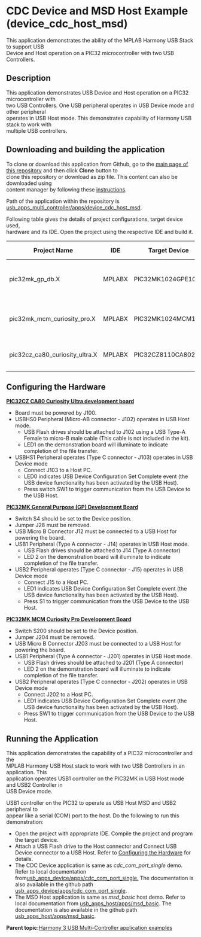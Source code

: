 # CDC Device and MSD Host Example \(device\_cdc\_host\_msd\)

This application demonstrates the ability of the MPLAB Harmony USB Stack to support USB<br /> Device and Host operation on a PIC32 microcontroller with two USB Controllers.

## **Description**

This application demonstrates USB Device and Host operation on a PIC32 microcontroller with<br /> two USB Controllers. One USB peripheral operates in USB Device mode and other peripheral<br /> operates in USB Host mode. This demonstrates capability of Harmony USB stack to work with<br /> multiple USB controllers.

## **Downloading and building the application**

To clone or download this application from Github, go to the [main page of this repository](https://github.com/Microchip-MPLAB-Harmony/usb_apps_multi_controller) and then click **Clone** button to<br /> clone this repository or download as zip file. This content can also be downloaded using<br /> content manager by following these [instructions](https://github.com/Microchip-MPLAB-Harmony/contentmanager/wiki).

Path of the application within the repository is [usb\_apps\_multi\_controller/apps/device\_cdc\_host\_msd](https://github.com/Microchip-MPLAB-Harmony/usb_apps_multi_controller/tree/master/apps/device_cdc_host_msd).

Following table gives the details of project configurations, target device used,<br /> hardware and its IDE. Open the project using the respective IDE and build it.

|Project Name|IDE|Target Device|Hardware / Configuration|
|------------|---|-------------|------------------------|
|pic32mk\_gp\_db.X|MPLABX|PIC32MK1024GPE100|PIC32MK General Purpose \(GP\) Development Board|
|pic32mk\_mcm\_curiosity\_pro.X|MPLABX|PIC32MK1024MCM100|PIC32MK MCM Curiosity Pro Development Board|
|pic32cz\_ca80\_curiosity\_ultra.X|MPLABX|PIC32CZ8110CA80208|PIC32CZ Curiosity Development Board|

## **Configuring the Hardware**

**[PIC32CZ CA80 Curiosity Ultra development board](https://www.microchip.com/en-us/development-tool/ea61x20a)**

-   Board must be powered by J100.
-   USBHS0 Peripheral \(Micro-AB connector - J102\) operates in USB Host mode.
    -   USB Flash drives should be attached to J102 using a USB Type-A Female to micro-B male cable \(This cable is not included in the kit\).
    -   LED1 on the demonstration board will illuminate to indicate completion of the file transfer.
-   USBHS1 Peripheral operates \(Type C connector - J103\) operates in USB Device mode
    -   Connect J103 to a Host PC.
    -   LED0 indicates USB Device Configuration Set Complete event \(the USB device functionality has been activated by the USB Host\).
    -   Press switch SW1 to trigger communication from the USB Device to the USB Host.

**[PIC32MK General Purpose \(GP\) Development Board](https://www.microchip.com/developmenttools/ProductDetails/dm320106)**

-   Switch S4 should be set to the Device position.
-   Jumper J28 must be removed.
-   USB Micro B Connector J12 must be connected to a USB Host for powering the board.
-   USB1 Peripheral \(Type A connector - J14\) operates in USB Host mode.
    -   USB Flash drives should be attached to J14 \(Type A connector\)
    -   LED 2 on the demonstration board will illuminate to indicate completion of the file transfer.
-   USB2 Peripheral operates \(Type C connector - J15\) operates in USB Device mode
    -   Connect J15 to a Host PC.
    -   LED1 indicates USB Device Configuration Set Complete event \(the USB device functionality has been activated by the USB Host\).
    -   Press S1 to trigger communication from the USB Device to the USB Host.

**[PIC32MK MCM Curiosity Pro Development Board](https://www.microchip.com/Developmenttools/ProductDetails/EV31E34A)**

-   Switch S200 should be set to the Device position.
-   Jumper J204 must be removed.
-   USB Micro B Connector J203 must be connected to a USB Host for powering the board.
-   USB1 Peripheral \(Type A connector - J201\) operates in USB Host mode.
    -   USB Flash drives should be attached to J201 \(Type A connector\)
    -   LED 2 on the demonstration board will illuminate to indicate completion of the file transfer.
-   USB2 Peripheral operates \(Type C connector - J202\) operates in USB Device mode
    -   Connect J202 to a Host PC.
    -   LED1 indicates USB Device Configuration Set Complete event \(the USB device functionality has been activated by the USB Host\).
    -   Press SW1 to trigger communication from the USB Device to the USB Host.

## **Running the Application**

This application demonstrates the capability of a PIC32 microcontroller and the<br /> MPLAB Harmony USB Host stack to work with two USB Controllers in an application. This<br /> application operates USB1 controller on the PIC32MK in USB Host mode and USB2 Controller in<br /> USB Device mode.

USB1 controller on the PIC32 to operate as USB Host MSD and USB2 peripheral to<br /> appear like a serial \(COM\) port to the host. Do the following to run this demonstration:

-   Open the project with appropriate IDE. Compile the project and program the target device.
-   Attach a USB Flash drive to the Host connector and Connect USB Device connector to a USB Host. Refer to [Configuring the Hardware](#GUID-AC9A21EC-95B9-4167-B928-61CD5CBB6781) for details.
-   The CDC Device application is same as *cdc\_com\_port\_single* demo. Refer to local documentation from[usb\_apps\_device/apps/cdc\_com\_port\_single.](GUID-DB15E610-4438-4D75-A60F-9BC2079E65EC.md) The documentation is also available in the github path [usb\_apps\_device/apps/cdc\_com\_port\_single](https://github.com/Microchip-MPLAB-Harmony/usb_apps_device/apps/cdc_com_port_single).
-   The MSD Host application is same as *msd\_basic* host demo. Refer to local documentation from [usb\_apps\_host/apps/msd\_basic](GUID-F9D5AB11-B9C2-4E37-A971-FC12A540E307.md). The documentation is also available in the github path [usb\_apps\_host/apps/msd\_basic](https://github.com/Microchip-MPLAB-Harmony/usb_apps_host/apps/msd_basic).

**Parent topic:**[Harmony 3 USB Multi-Controller application examples](GUID-76832A45-8D59-4921-A368-9304B22965EF.md)

